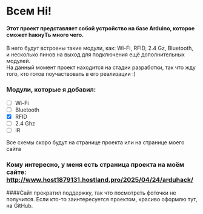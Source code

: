 # Всем Hi!
#### Этот проект представляет собой устройство на базе Arduino, которое сможет haкнуTь много чего.
В него будут встроены такие модули, как: Wi-Fi, RFID, 2.4 Gz, Bluetooth, и несколько пинов на выход для подключения ещё дополнительных модулей.\
На данный момент проект находится на стадии разработки, так что жду того, кто готов поучаствовать в его реализации :)
### Модули, которые я добавил:
- [ ] Wi-Fi
- [ ] Bluetooth
- [x] RFID
- [ ] 2.4 Ghz
- [ ] IR

Все схемы скоро будут на странице проекта или на странице моего сайта
### Кому интересно, у меня есть страница проекта на моём сайте: http://www.host1879131.hostland.pro/2025/04/24/arduhack/

####Сайт прекратил поддержку, так что посмотреть фоточки не получится. Если кто-то заинтересуется проектом, красиво оформлю тут, на GitHub.

